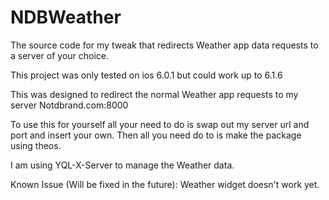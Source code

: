 # NDBWeather

The source code for my tweak that redirects Weather app data requests to a server of your choice.

This project was only tested on ios 6.0.1 but could work up to 6.1.6

This was designed to redirect the normal Weather app requests to my server Notdbrand.com:8000

To use this for yourself all your need to do is swap out my server url and port and insert your own. Then all you need do to is make the package using theos.

I am using YQL-X-Server to manage the Weather data.

Known Issue (Will be fixed in the future):
Weather widget doesn't work yet.
